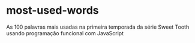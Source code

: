 # most-used-words
As 100 palavras mais usadas na primeira temporada da série Sweet Tooth usando programação funcional com JavaScript
